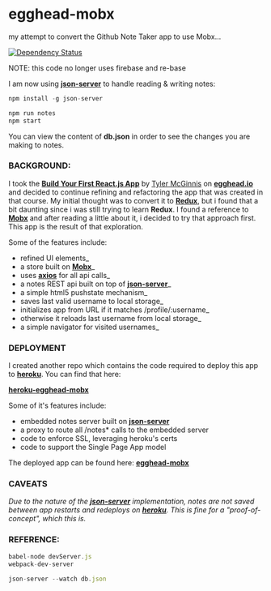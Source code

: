 # egghead-mobx
my attempt to convert the Github Note Taker app to use Mobx...

[![Dependency Status](https://dependencyci.com/github/eswat2/egghead-mobx/badge)](https://dependencyci.com/github/eswat2/egghead-mobx)

NOTE: this code no longer uses firebase and re-base

I am now using [**json-server**](https://github.com/typicode/json-server) to handle reading & writing notes:

```javascript
npm install -g json-server

npm run notes
npm start
```

You can view the content of **db.json** in order to see the changes you are making to notes.

### BACKGROUND:

I took the [**Build Your First React.js App**](https://egghead.io/courses/build-your-first-react-js-application) by [Tyler McGinnis](https://github.com/tylermcginnis) on [**egghead.io**](https://egghead.io) and decided to continue refining and refactoring the app that was created in that course.  My initial thought was to convert it to [**Redux**](http://redux.js.org/), but i found that a bit daunting since i was still trying to learn **Redux**.  I found a reference to [**Mobx**](https://mobxjs.github.io/mobx/) and after reading a little about it, i decided to try that approach first.  This app is the result of that exploration.

Some of the features include:

- refined UI elements_
- a store built on [**Mobx**](https://mobxjs.github.io/mobx/)_
- uses [**axios**](https://github.com/mzabriskie/axios) for all api calls_
- a notes REST api built on top of [**json-server**](https://github.com/typicode/json-server)_
- a simple html5 pushstate mechanism_
- saves last valid username to local storage_
- initializes app from URL if it matches /profile/:username_
- otherwise it reloads last username from local storage_
- a simple navigator for visited usernames_

### DEPLOYMENT

I created another repo which contains the code required to deploy this app to [**heroku**](https://www.heroku.com/home).  You can find that here:

[**heroku-egghead-mobx**](https://github.com/eswat2/heroku-egghead-mobx)

Some of it's features include:

- embedded notes server built on [**json-server**](https://github.com/typicode/json-server)
- a proxy to route all /notes* calls to the embedded server
- code to enforce SSL, leveraging heroku's certs
- code to support the Single Page App model

The deployed app can be found here: [**egghead-mobx**](https://egghead-mobx.herokuapp.com)

### CAVEATS

_Due to the nature of the [**json-server**](https://github.com/typicode/json-server) implementation, notes are not saved between app restarts and redeploys on [**heroku**](https://www.heroku.com/home).  This is fine for a "proof-of-concept", which this is._

### REFERENCE:

```javascript
babel-node devServer.js
webpack-dev-server

json-server --watch db.json
```
